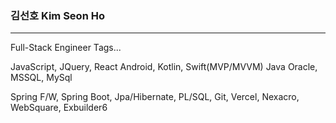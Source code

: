 ### 김선호 Kim Seon Ho
---
Full-Stack Engineer
Tags...

JavaScript, JQuery, React
Android, Kotlin, Swift(MVP/MVVM)
Java
Oracle, MSSQL, MySql

Spring F/W, Spring Boot, Jpa/Hibernate, PL/SQL, Git, Vercel, Nexacro, WebSquare, Exbuilder6



<!--
**sleepygloa/sleepygloa** is a ✨ _special_ ✨ repository because its `README.md` (this file) appears on your GitHub profile.

Here are some ideas to get you started:

- 🔭 I’m currently working on ...
- 🌱 I’m currently learning ...
- 👯 I’m looking to collaborate on ...
- 🤔 I’m looking for help with ...
- 💬 Ask me about ...
- 📫 How to reach me: ...
- 😄 Pronouns: ...
- ⚡ Fun fact: ...
-->
